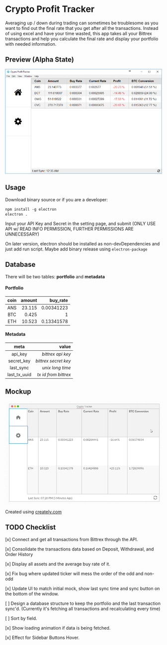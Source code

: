 # Crypto Profit Tracker

Averaging up / down during trading can sometimes be troublesome as you want to find out the final rate that you get after all the transactions. Instead of using excel and have your time wasted, this app takes all your Bittrex transactions and help you calculate the final rate and display your portfolio with needed information.

## Preview (Alpha State)

![Crypto Tracker Mock](images/preview.png)

## Usage

Download binary source or if you are a developer:

    npm install -g electron
    electron .

Input your API Key and Secret in the setting page, and submit (ONLY USE API w/ READ INFO PERMISSION, FURTHER PERMISSIONS ARE UNNECESSARY)

On later version, electron should be installed as non-devDependencies and just add run script. Maybe add binary release using ```electron-package```

## Database

There will be two tables: **portfolio** and **metadata**

#### Portfolio
| coin | amount | buy_rate |
| :--: | -----: | -------: |
| ANS | 23.115 | 0.00341223 |
| BTC | 0.425 | 1 |
| ETH | 10.523 | 0.13341578 |

#### Metadata
| meta | value |
| :--: | -----: |
| api_key | *bittrex api key* |
| secret_key | *bittrex secret key* |
| last_sync | *unix long time* |
| last_tx_uuid | *tx id from bittrex* |

## Mockup

![Crypto Tracker Mock](images/mock.png)

Created using [creately.com](https://creately.com/)

## TODO Checklist

[x] Connect and get all transactions from Bittrex through the API.

[x] Consolidate the transactions data based on Deposit, Withdrawal, and Order History

[x] Display all assets and the average buy rate of it.

[x] Fix bug where updated ticker will mess the order of the odd and non-odd <td>

[x] Update UI to match initial mock, show last sync time and sync button on the bottom of the window.

[ ] Design a database structure to keep the portfolio and the last transaction sync'd. (Currently it's fetching all transactions and recalculating every time)

[ ] Sort by field.

[x] Show loading animation if data is being fetched.

[x] Effect for Sidebar Buttons Hover.
